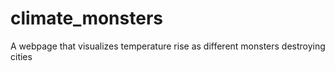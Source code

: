 # climate_monsters
A webpage that visualizes temperature rise as different monsters destroying cities
